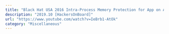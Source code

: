 ```yaml
---
title: "Black Hat USA 2016 Intra-Process Memory Protection for App on ARM & X86 Leveraging the ELF ABI"
description: "2019.10 [HackersOnBoard]"
url: "https://www.youtube.com/watch?v=IeBrb1-AtOk"
category: "Miscellaneous"
---
```

